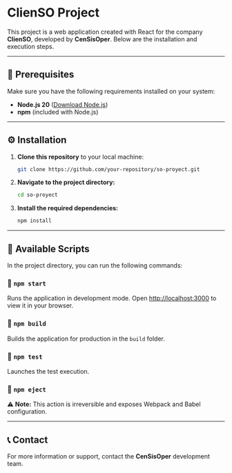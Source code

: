 # ClienSO Project

This project is a web application created with React for the company **ClienSO**, developed by **CenSisOper**. Below are the installation and execution steps.

---

## 📌 Prerequisites

Make sure you have the following requirements installed on your system:

- **Node.js 20** ([Download Node.js](https://nodejs.org/))
- **npm** (included with Node.js)

---

## ⚙️ Installation

1. **Clone this repository** to your local machine:
   ```sh
   git clone https://github.com/your-repository/so-proyect.git
   ```

2. **Navigate to the project directory:**
   ```sh
   cd so-proyect
   ```

3. **Install the required dependencies:**
   ```sh
   npm install
   ```

---

## 🚀 Available Scripts

In the project directory, you can run the following commands:

### 🔹 `npm start`

Runs the application in development mode. Open [http://localhost:3000](http://localhost:3000) to view it in your browser.

### 🔹 `npm build`

Builds the application for production in the `build` folder.

### 🔹 `npm test`

Launches the test execution.

### 🔹 `npm eject`

⚠️ **Note:** This action is irreversible and exposes Webpack and Babel configuration.

---

## 📞 Contact

For more information or support, contact the **CenSisOper** development team.


